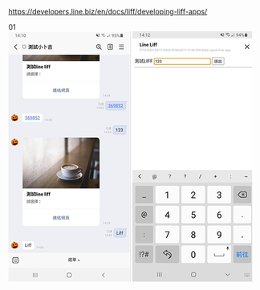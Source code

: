 https://developers.line.biz/en/docs/liff/developing-liff-apps/  
  
01  
![image](https://github.com/miyachun/line-liff/blob/main/demo.png)  